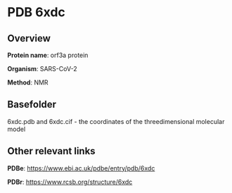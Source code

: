 # PDB 6xdc

## Overview

**Protein name**: orf3a protein

**Organism**: SARS-CoV-2

**Method**: NMR



## Basefolder

6xdc.pdb and 6xdc.cif - the coordinates of the threedimensional molecular model



## Other relevant links 
**PDBe**:  https://www.ebi.ac.uk/pdbe/entry/pdb/6xdc
 
**PDBr**: https://www.rcsb.org/structure/6xdc 

